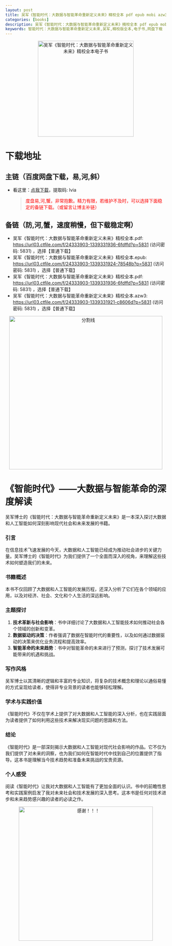 ```yaml
---
layout: post
title: 吴军《智能时代：大数据与智能革命重新定义未来》精校全本 pdf epub mobi azw3 电子书网盘下载
categories: [books]
description: 吴军《智能时代：大数据与智能革命重新定义未来》精校全本 pdf epub mobi azw3 电子书网盘下载
keywords: 智能时代：大数据与智能革命重新定义未来,吴军,精校版全本,电子书,网盘下载
---
```


<div align="center"><img src="https://qweree.cn/wp-content/uploads/2024/08/zhi-neng-shi-dai-2016-tuya.jpg" alt="吴军《智能时代：大数据与智能革命重新定义未来》精校全本电子书" width="300px" height="auto"></div>

# 下载地址

## 主链（百度网盘下载，易,河,斜）

- 看这里：[点我下载](https://pan.baidu.com/s/1iMXUbSbtZQZjDcqDmnWUyw?pwd=lvia)，提取码: lvia

  > <p style="color:red" >度盘易,河,蟹，非常抱歉。精力有限，若维护不及时，可以选择下面稳定的备链下载。（或留言让博主补链）</p>

## 备链（防,河,蟹，速度稍慢，但下载稳定啊）

- 吴军《智能时代：大数据与智能革命重新定义未来》精校全本.pdf: <https://url03.ctfile.com/f/24333903-1339331936-6fdffd?p=5831> (访问密码: 5831) ，选择【普通下载】
- 吴军《智能时代：大数据与智能革命重新定义未来》精校全本.epub: <https://url03.ctfile.com/f/24333903-1339331924-78548b?p=5831> (访问密码: 5831) ，选择【普通下载】
- 吴军《智能时代：大数据与智能革命重新定义未来》精校全本.pdf: <https://url03.ctfile.com/f/24333903-1339331936-6fdffd?p=5831> (访问密码: 5831) ，选择【普通下载】
- 吴军《智能时代：大数据与智能革命重新定义未来》精校全本.azw3: <https://url03.ctfile.com/f/24333903-1339331921-c8606d?p=5831> (访问密码: 5831) ，选择【普通下载】

<div align="center"><img src="https://pic.imgdb.cn/item/6612476468eb935713c85291.gif" alt="分割线" width="480px" height="auto"/></div>

# 《智能时代》——大数据与智能革命的深度解读

吴军博士的《智能时代：大数据与智能革命重新定义未来》是一本深入探讨大数据和人工智能如何深刻影响现代社会和未来发展的书籍。

### 引言

在信息技术飞速发展的今天，大数据和人工智能已经成为推动社会进步的关键力量。吴军博士的《智能时代》为我们提供了一个全面而深入的视角，来理解这些技术如何塑造我们的未来。

### 书籍概述

本书不仅回顾了大数据和人工智能的发展历程，还深入分析了它们在各个领域的应用，以及对经济、社会、文化和个人生活的深远影响。

### 主题探讨

1. **技术革新与社会影响**：书中详细讨论了大数据和人工智能技术如何推动社会各个领域的创新和变革。
2. **数据驱动的决策**：作者强调了数据在智能时代的重要性，以及如何通过数据驱动的决策来优化业务流程和提高效率。
3. **智能革命的未来趋势**：书中对智能革命的未来进行了预测，探讨了技术发展可能带来的机遇和挑战。

### 写作风格

吴军博士以其清晰的逻辑和丰富的专业知识，将复杂的技术概念和理论以通俗易懂的方式呈现给读者，使得非专业背景的读者也能够轻松理解。

### 学术与实践价值

《智能时代》不仅在学术上提供了对大数据和人工智能的深入分析，也在实践层面为读者提供了如何利用这些技术来解决现实问题的思路和方法。

### 结论

《智能时代》是一部深刻揭示大数据和人工智能对现代社会影响的作品。它不仅为我们提供了对未来的洞察，也为我们如何在智能时代中找到自己的位置提供了指导。这本书是理解当今技术趋势和准备未来挑战的宝贵资源。

### 个人感受

阅读《智能时代》让我对大数据和人工智能有了更加全面的认识。书中的前瞻性思考和实践案例启发了我对未来社会和技术发展的深入思考。这本书是任何对技术进步和未来趋势感兴趣的读者的必读之作。

<div align="center"><img src="https://pic.imgdb.cn/item/661246bf68eb935713c7f81c.gif" alt="感谢！！！" width="420px" height="auto"/></div>
